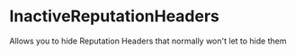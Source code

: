 # InactiveReputationHeaders
Allows you to hide Reputation Headers that normally won't let to hide them
